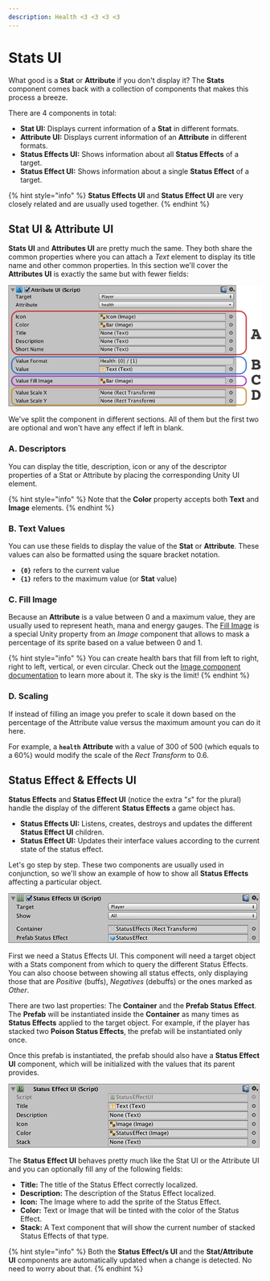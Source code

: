 ```yaml
---
description: Health <3 <3 <3 <3
---
```


# Stats UI

What good is a **Stat** or **Attribute** if you don't display it? The **Stats** component comes back with a collection of components that makes this process a breeze.

There are 4 components in total:

* **Stat UI:** Displays current information of a **Stat** in different formats.
* **Attribute UI:** Displays current information of an **Attribute** in different formats.
* **Status Effects UI:** Shows information about all **Status Effects** of a target.
* **Status Effect UI:** Shows information about a single **Status Effect** of a target.

{% hint style="info" %}
**Status Effects UI** and **Status Effect UI** are very closely related and are usually used together.
{% endhint %}

## Stat UI & Attribute UI

**Stats UI** and **Attributes UI** are pretty much the same. They both share the common properties where you can attach a _Text_ element to display its title name and other common properties. In this section we'll cover the **Attributes UI** is exactly the same but with fewer fields:

![\(Attributes UI component\)](../../.gitbook/assets/attributes-ui.png)

We've split the component in different sections. All of them but the first two are optional and won't have any effect if left in blank.

### A. Descriptors

You can display the title, description, icon or any of the descriptor properties of a Stat or Attribute by placing the corresponding Unity UI element.

{% hint style="info" %}
Note that the **Color** property accepts both **Text** and **Image** elements.
{% endhint %}

### B. Text Values

You can use these fields to display the value of the **Stat** or **Attribute**. These values can also be formatted using the square bracket notation.

* **`{0}`** refers to the current value
* **`{1}`** refers to the maximum value \(or **Stat** value\)

###  C. Fill Image

Because an **Attribute** is a value between 0 and a maximum value, they are usually used to represent heath, mana and energy gauges. The [Fill Image](https://docs.unity3d.com/Manual/script-Image.html) is a special Unity property from an _Image_ component that allows to mask a percentage of its sprite based on a value between 0 and 1.

{% hint style="info" %}
You can create health bars that fill from left to right, right to left, vertical, or even circular. Check out the [Image component documentation](https://docs.unity3d.com/Manual/script-Image.html) to learn more about it. The sky is the limit!
{% endhint %}

### D. Scaling

If instead of filling an image you prefer to scale it down based on the percentage of the Attribute value versus the maximum amount you can do it here.

For example, a **`health`** **Attribute** with a value of 300 of 500 \(which equals to a 60%\) would modify the scale of the _Rect Transform_ to 0.6.

## Status Effect & Effects UI

**Status Effects** and **Status Effect UI** \(notice the extra "_s_" for the plural\) handle the display of the different **Status Effects** a game object has.

* **Status Effects UI:** Listens, creates, destroys and updates the different **Status Effect UI** children.
* **Status Effect UI:** Updates their interface values according to the current state of the status effect.

Let's go step by step. These two components are usually used in conjunction, so we'll show an example of how to show all **Status Effects** affecting a particular object.

![\(Status Effects UI component\)](../../.gitbook/assets/status-effects-ui.png)

  
First we need a Status Effects UI. This component will need a target object with a Stats component from which to query the different Status Effects. You can also choose between showing all status effects, only displaying those that are _Positive_ \(buffs\), _Negatives_ \(debuffs\) or the ones marked as _Other_.

There are two last properties: The **Container** and the **Prefab Status Effect**. The **Prefab** will be instantiated inside the **Container** as many times as **Status Effects** applied to the target object. For example, if the player has stacked two **Poison Status Effects**, the prefab will be instantiated only once.

Once this prefab is instantiated, the prefab should also have a **Status Effect UI** component, which will be initialized with the values that its parent provides.

![\(Status Effect UI component\)](../../.gitbook/assets/status-effect-ui.png)

The **Status Effect UI** behaves pretty much like the Stat UI or the Attribute UI and you can optionally fill any of the following fields:

* **Title:** The title of the Status Effect correctly localized.
* **Description:** The description of the Status Effect localized.
* **Icon:** The Image where to add the sprite of the Status Effect.
* **Color:** Text or Image that will be tinted with the color of the Status Effect.
* **Stack:** A Text component that will show the current number of stacked Status Effects of that type.

{% hint style="info" %}
Both the **Status Effect/s UI** and the **Stat/Attribute UI** components are automatically updated when a change is detected. No need to worry about that.
{% endhint %}


